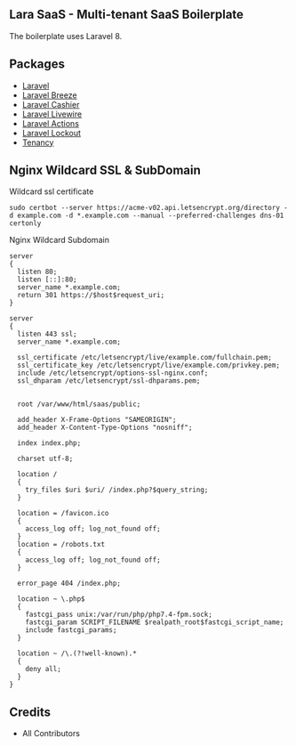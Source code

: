## Lara SaaS - Multi-tenant SaaS Boilerplate
The boilerplate uses Laravel 8.

## Packages
- [Laravel](https://laravel.com)
- [Laravel Breeze](https://github.com/laravel/breeze)
- [Laravel Cashier](https://github.com/laravel/cashier)
- [Laravel Livewire](https://laravel-livewire.com)
- [Laravel Actions](https://laravelactions.com/)
- [Laravel Lockout](https://github.com/rappasoft/lockout)
- [Tenancy](https://tenancyforlaravel.com)

## Nginx Wildcard SSL & SubDomain
Wildcard ssl certificate
```
sudo certbot --server https://acme-v02.api.letsencrypt.org/directory -d example.com -d *.example.com --manual --preferred-challenges dns-01 certonly
```

Nginx Wildcard Subdomain
```
server
{
  listen 80;
  listen [::]:80;
  server_name *.example.com;
  return 301 https://$host$request_uri;
}

server
{
  listen 443 ssl;
  server_name *.example.com;

  ssl_certificate /etc/letsencrypt/live/example.com/fullchain.pem;
  ssl_certificate_key /etc/letsencrypt/live/example.com/privkey.pem;
  include /etc/letsencrypt/options-ssl-nginx.conf;
  ssl_dhparam /etc/letsencrypt/ssl-dhparams.pem;


  root /var/www/html/saas/public;

  add_header X-Frame-Options "SAMEORIGIN";
  add_header X-Content-Type-Options "nosniff";

  index index.php;

  charset utf-8;

  location /
  {
    try_files $uri $uri/ /index.php?$query_string;
  }

  location = /favicon.ico
  {
    access_log off; log_not_found off;
  }
  location = /robots.txt
  {
    access_log off; log_not_found off;
  }

  error_page 404 /index.php;

  location ~ \.php$
  {
    fastcgi_pass unix:/var/run/php/php7.4-fpm.sock;
    fastcgi_param SCRIPT_FILENAME $realpath_root$fastcgi_script_name;
    include fastcgi_params;
  }

  location ~ /\.(?!well-known).*
  {
    deny all;
  }
}
```

## Credits
- All Contributors
